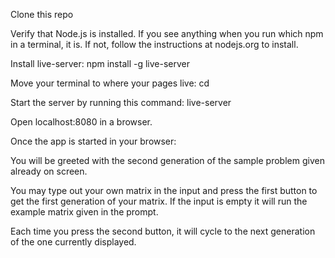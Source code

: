 Clone this repo

Verify that Node.js is installed. If you see anything when you run which npm in a terminal, it is. If not, follow the instructions at nodejs.org to install.

Install live-server: npm install -g live-server

Move your terminal to where your pages live: cd <path-to-content>

Start the server by running this command: live-server

Open localhost:8080 in a browser.


Once the app is started in your browser:

You will be greeted with the second generation of the sample problem given already on screen.

You may type out your own matrix in the input
and press the first button to get the first generation of your matrix.
If the input is empty it will run the example matrix given in the prompt.

Each time you press the second button, 
it will cycle to the next generation of the one currently displayed.